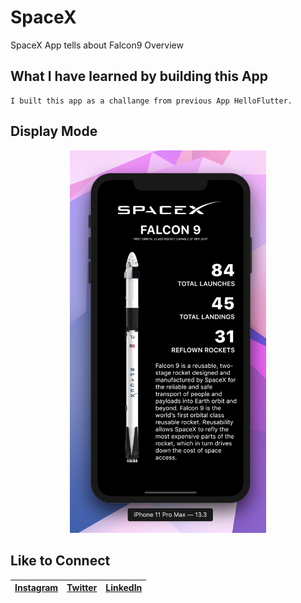 # SpaceX

SpaceX App tells about Falcon9 Overview

## What I have learned by building this App

```
I built this app as a challange from previous App HelloFlutter.
```

## Display Mode 
<p align="center">
<img src="images/SpaceXApp.png" width="314">
</p>

## Like to Connect

[Instagram](https://www.instagram.com/irangareddy/) | [Twitter](https://twitter.com/irangareddy) | [LinkedIn](https://www.linkedin.com/feed/) |
------------ | ------------- | ---------------|
